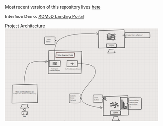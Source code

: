 Most recent version of this repository lives [here](https://github.com/cns-iu/XDMoD-Client)

Interface Demo: [XDMoD Landing Portal](https://cns-iu.github.io/XDMoD-Client/portal.html)

Project Architecture
![XDMoD Architecture](/images/project_architecture.PNG?raw=true "XDMoD Architecture")
